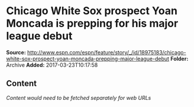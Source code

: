 # Chicago White Sox prospect Yoan Moncada is prepping for his major league debut

**Source:** http://www.espn.com/espn/feature/story/_/id/18975183/chicago-white-sox-prospect-yoan-moncada-prepping-major-league-debut
**Folder:** Archive
**Added:** 2017-03-23T10:17:58




## Content
*Content would need to be fetched separately for web URLs*
